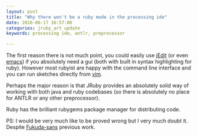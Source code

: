 ```yaml
---
layout: post
title: "Why there won't be a ruby mode in the processing ide"
date: 2016-06-17 16:57:00
categories: jruby_art update
keywords: processing ide, antlr, preprocessor 

---
```


The first reason there is not much point, you could easily use [jEdit][jedit] (or even [emacs][emacs]) if you absolutely need a gui (both with built in syntax highlighting for ruby).  However most rubyist are happy with the command line interface and you can run sketches directly from [vim][vim]. 

Perhaps the major reason is that JRuby provides an absolutely solid way of working with both java and ruby codebases (so there is absolutely no place for ANTLR or any other preprocessor). 

Ruby has the brilliant rubygems package manager for distributing code.

PS: I would be very much like to be proved wrong but I very much doubt it. Despite [Fukuda-sans][tyfkda] previous work.

[vim]:http://ruby-processing.github.io/editors/

[jedit]:https://github.com/ruby-processing/JRubyArt/wiki/Using-jEdit-as-your-JrubyArt-Ide

[emacs]:https://github.com/ruby-processing/JRubyArt/wiki/Using-emacs-as-your-JRubyArt-Ide

[tyfkda]:https://github.com/tyfkda/processing-ruby-mode